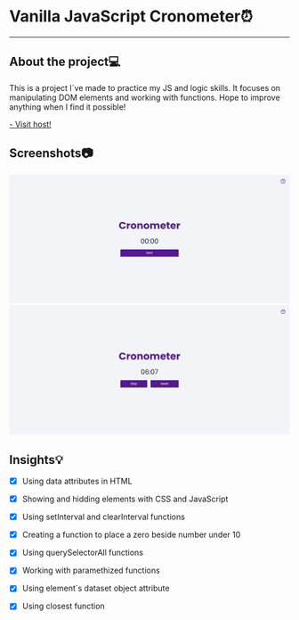 # Vanilla JavaScript Cronometer⏰
***

## About the project💻 
This is a project I´ve made to practice my JS and logic skills. It focuses on manipulating DOM elements and working with functions.
Hope to improve anything when I find it possible!

[- Visit host!]()

## Screenshots📷
![](assets/zero-print.png)
![](assets/one-print.png)

## Insights💡
- [X] Using data attributes in HTML
- [X] Showing and hidding elements with CSS and JavaScript
- [X] Using setInterval and clearInterval functions
- [X] Creating a function to place a zero beside number under 10
- [X] Using querySelectorAll functions 
- [X] Working with paramethized functions
- [X] Using element´s dataset object attribute
- [X] Using closest function


